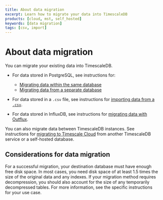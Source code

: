 ```yaml
---
title: About data migration
excerpt: Learn how to migrate your data into TimescaleDB
products: [cloud, mst, self_hosted]
keywords: [data migration]
tags: [csv, import]
---
```


# About data migration

You can migrate your existing data into TimescaleDB.

*   For data stored in PostgreSQL, see instructions for:
    *   [Migrating data within the same database][same-db]
    *   [Migrating data from a separate database][different-db]

*   For data stored in a `.csv` file, see instructions for [importing data from
    a `.csv`][import-data].

*   For data stored in InfluxDB, see instructions for [migrating data with
    Outflux][outflux].

You can also migrate data between TimescaleDB instances. See instructions for
[migrating to Timescale Cloud][mst-to-cloud] from another TimescaleDB service or
a self-hosted database.

## Considerations for data migration

For a successful migration, your destination database must have enough free disk
space. In most cases, you need disk space of at least 1.5 times the size of the
original data and any indexes. If your migration method requires decompression,
you should also account for the size of any temporarily decompressed tables. For
more information, see the specific instructions for your use case.

[different-db]: /timescaledb/:currentVersion:/how-to-guides/migrate-data/different-db/
[import-data]: /timescaledb/:currentVersion:/how-to-guides/migrate-data/import-csv/
[mst-to-cloud]: /cloud/:currentVersion:/migrate-to-cloud/
[outflux]: /timescaledb/:currentVersion:/how-to-guides/migrate-data/migrate-influxdb/
[same-db]: /timescaledb/:currentVersion:/how-to-guides/migrate-data/same-db/
